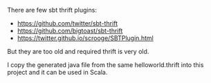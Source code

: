 There are few sbt thrift plugins:
* <https://github.com/twitter/sbt-thrift>
* <https://github.com/bigtoast/sbt-thrift>
* <https://twitter.github.io/scrooge/SBTPlugin.html>

But they are too old and required thrift is very old.

I copy the generated java file from the same helloworld.thrift  into this project and  it can be used in Scala.

